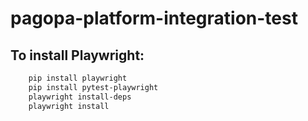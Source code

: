 # pagopa-platform-integration-test

## To install Playwright:
```bash
    pip install playwright
    pip install pytest-playwright
    playwright install-deps
    playwright install
```